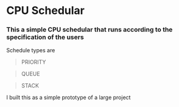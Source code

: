 # CPU Schedular

### This a simple CPU schedular that runs according to the  specification of the users 

Schedule types are 

>  PRIORITY

> QUEUE

> STACK

I built this as a simple prototype of a large project

